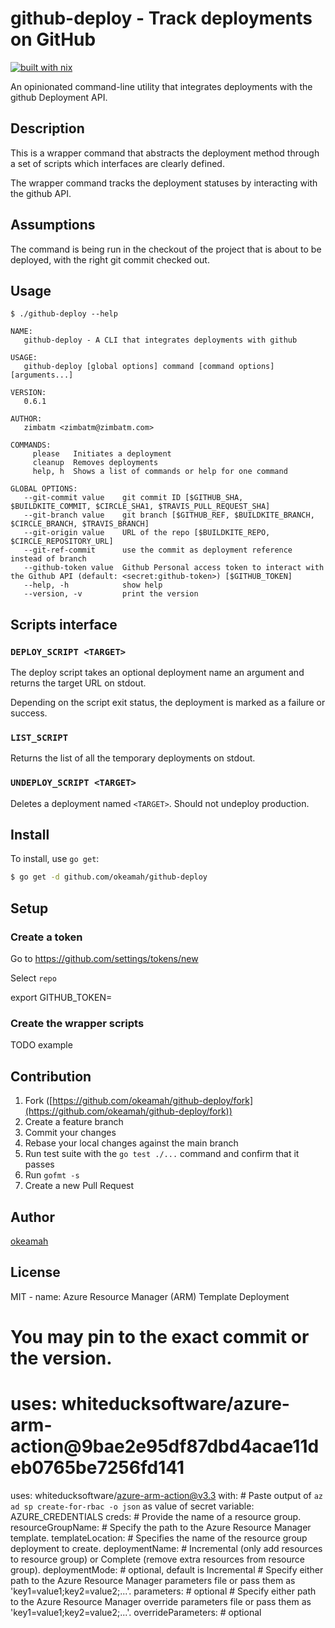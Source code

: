 # github-deploy - Track deployments on GitHub

[![built with nix](https://builtwithnix.org/badge.svg)](https://builtwithnix.org)

An opinionated command-line utility that integrates deployments with the github Deployment API.

## Description

This is a wrapper command that abstracts the deployment method through a set of scripts which interfaces are clearly defined.

The wrapper command tracks the deployment statuses by interacting with the github API.

## Assumptions

The command is being run in the checkout of the project that is about to be deployed, with the right
git commit checked out.

## Usage

`$ ./github-deploy --help`
```
NAME:
   github-deploy - A CLI that integrates deployments with github

USAGE:
   github-deploy [global options] command [command options] [arguments...]

VERSION:
   0.6.1

AUTHOR:
   zimbatm <zimbatm@zimbatm.com>

COMMANDS:
     please   Initiates a deployment
     cleanup  Removes deployments
     help, h  Shows a list of commands or help for one command

GLOBAL OPTIONS:
   --git-commit value    git commit ID [$GITHUB_SHA, $BUILDKITE_COMMIT, $CIRCLE_SHA1, $TRAVIS_PULL_REQUEST_SHA]
   --git-branch value    git branch [$GITHUB_REF, $BUILDKITE_BRANCH, $CIRCLE_BRANCH, $TRAVIS_BRANCH]
   --git-origin value    URL of the repo [$BUILDKITE_REPO, $CIRCLE_REPOSITORY_URL]
   --git-ref-commit      use the commit as deployment reference instead of branch
   --github-token value  Github Personal access token to interact with the Github API (default: <secret:github-token>) [$GITHUB_TOKEN]
   --help, -h            show help
   --version, -v         print the version
```
## Scripts interface

### `DEPLOY_SCRIPT <TARGET>`

The deploy script takes an optional deployment name an argument and returns the target URL on stdout.

Depending on the script exit status, the deployment is marked as a failure or success.

### `LIST_SCRIPT`

Returns the list of all the temporary deployments on stdout.

### `UNDEPLOY_SCRIPT <TARGET>`

Deletes a deployment named `<TARGET>`. Should not undeploy production.

## Install

To install, use `go get`:

```bash
$ go get -d github.com/okeamah/github-deploy
```

## Setup

### Create a token

Go to https://github.com/settings/tokens/new

Select `repo`

export GITHUB_TOKEN=<new-token>

### Create the wrapper scripts

TODO example

## Contribution

1. Fork ([https://github.com/okeamah/github-deploy/fork](https://github.com/okeamah/github-deploy/fork))
1. Create a feature branch
1. Commit your changes
1. Rebase your local changes against the main branch
1. Run test suite with the `go test ./...` command and confirm that it passes
1. Run `gofmt -s`
1. Create a new Pull Request

## Author

[okeamah](https://github.com/okeamah)

## License

MIT
            - name: Azure Resource Manager (ARM) Template Deployment
  # You may pin to the exact commit or the version.
  # uses: whiteducksoftware/azure-arm-action@9bae2e95df87dbd4acae11deb0765be7256fd141
  uses: whiteducksoftware/azure-arm-action@v3.3
  with:
    # Paste output of `az ad sp create-for-rbac -o json` as value of secret variable: AZURE_CREDENTIALS
    creds: 
    # Provide the name of a resource group.
    resourceGroupName: 
    # Specify the path to the Azure Resource Manager template.
    templateLocation: 
    # Specifies the name of the resource group deployment to create.
    deploymentName: 
    # Incremental (only add resources to resource group) or Complete (remove extra resources from resource group).
    deploymentMode: # optional, default is Incremental
    # Specify either path to the Azure Resource Manager parameters file or pass them as 'key1=value1;key2=value2;...'.
    parameters: # optional
    # Specify either path to the Azure Resource Manager override parameters file or pass them as 'key1=value1;key2=value2;...'.
    overrideParameters: # optional
          

